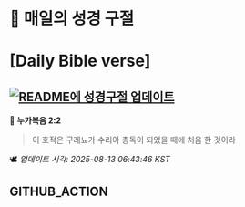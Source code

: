 # 🙏 매일의 성경 구절
# [Daily Bible verse]
## [![README에 성경구절 업데이트](https://github.com/DONGSUKA/first_test/actions/workflows/update-readme-bible.yml/badge.svg)](https://github.com/DONGSUKA/first_test/actions/workflows/update-readme-bible.yml)
<!-- START_BIBLE_VERSE -->
📖 **누가복음 2:2**
> 이 호적은 구레뇨가 수리아 총독이 되었을 때에 처음 한 것이라

🕊️ _업데이트 시각: 2025-08-13 06:43:46 KST_
  <!-- END_BIBLE_VERSE -->
## GITHUB_ACTION
